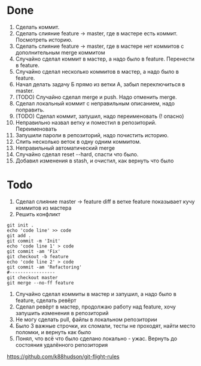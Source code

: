 # Done

1. Сделать коммит.
1. Сделать слияние feature -> master, где в мастере есть коммит. Посмотреть историю.
1. Сделать слияние feature -> master, где в мастере нет коммитов с дополнительным merge коммитом
1. Случайно сделал коммит в мастер, а надо было в feature. Перенести в feature.
1. Случайно сделал несколько коммитов в мастер, а надо было в feature.
1. Начал делать задачу Б прямо из ветки А, забыл переключиться в master.
1. (TODO) Случайно сделал merge и push. Надо отменить merge.
1. Сделал локальный коммит с неправильным описанием, надо поправить.
1. (TODO) Сделал коммит, запушил, надо переименовать (! опасно)
1. Неправильно назвал ветку и поместил в репозиторий. Переименовать
1. Запушили пароли в репозиторий, надо почистить историю.
1. Слить несколько веток в одну одним коммитом.
1. Неправильный автоматический merge
1. Случайно сделал reset --hard, спасти что было.
1. Добавил изменения в stash, и очистил, как вернуть что было

# Todo


1. Сделал слияние master -> feature diff в ветке feature показывает кучу коммитов из мастера
1. Решить конфликт

  ```
  git init .
  echo 'code line' >> code
  git add .
  git commit -m 'Init'
  echo 'code line 1' > code
  git commit -am 'Fix'
  git checkout -b feature
  echo 'code line 2' > code
  git commit -am 'Refactoring'
  #-----------------
  git checkout master
  git merge --no-ff feature
  ```

1. Случайно сделал коммиты в мастер и запушил, а надо было в feature, сделать ревёрт
1. Сделал ревёрт в мастер, продолжаю работу над feature, хочу запушить изменения в репозиторий
1. Не могу сделать pull, файлы в локальном репозитории
1. Было 3 важные строчки, их сломали, тесты не проходят, найти место поломки, и вернуть как было
1. Понял, что всё что было сделано локально - ужас. Вернуть до состояния удалённого репозитория

https://github.com/k88hudson/git-flight-rules